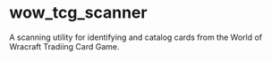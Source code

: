 # wow_tcg_scanner
 A scanning utility for identifying and catalog cards from the World of Wracraft Tradiing Card Game.
